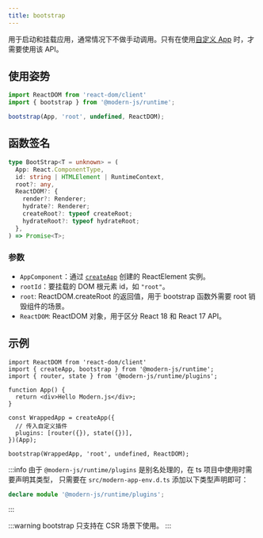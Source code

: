 ```yaml
---
title: bootstrap
---
```


用于启动和挂载应用，通常情况下不做手动调用。只有在使用[自定义 App](/docs/guides/concept/entries#自定义-app) 时，才需要使用该 API。

## 使用姿势

```ts
import ReactDOM from 'react-dom/client'
import { bootstrap } from '@modern-js/runtime';

bootstrap(App, 'root', undefined, ReactDOM);
```

## 函数签名

```ts
type BootStrap<T = unknown> = (
  App: React.ComponentType,
  id: string | HTMLElement | RuntimeContext,
  root?: any,
  ReactDOM?: {
    render?: Renderer;
    hydrate?: Renderer;
    createRoot?: typeof createRoot;
    hydrateRoot?: typeof hydrateRoot;
  },
) => Promise<T>;
```

### 参数

- `AppComponent`：通过 [`createApp`](./create-app) 创建的 ReactElement 实例。
- `rootId`：要挂载的 DOM 根元素 id，如 `"root"`。
- `root`: ReactDOM.createRoot 的返回值，用于 bootstrap 函数外需要 root 销毁组件的场景。
- `ReactDOM`: ReactDOM 对象，用于区分 React 18 和 React 17 API。

## 示例

```tsx
import ReactDOM from 'react-dom/client'
import { createApp, bootstrap } from '@modern-js/runtime';
import { router, state } from '@modern-js/runtime/plugins';

function App() {
  return <div>Hello Modern.js</div>;
}

const WrappedApp = createApp({
  // 传入自定义插件
  plugins: [router({}), state({})],
})(App);

bootstrap(WrappedApp, 'root', undefined, ReactDOM);

```

:::info
由于 `@modern-js/runtime/plugins` 是别名处理的，在 ts 项目中使用时需要声明其类型， 只需要在 `src/modern-app-env.d.ts` 添加以下类型声明即可：

```ts
declare module '@modern-js/runtime/plugins';
```
:::

:::warning
bootstrap 只支持在 CSR 场景下使用。
:::
